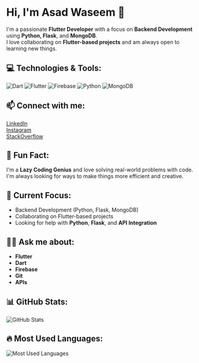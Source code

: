 # Hi, I'm Asad Waseem 👋

I'm a passionate **Flutter Developer** with a focus on **Backend Development** using **Python, Flask**, and **MongoDB**.  
I love collaborating on **Flutter-based projects** and am always open to learning new things.

## 💻 Technologies & Tools:
![Dart](https://img.shields.io/badge/-Dart-51C6F2?style=flat-square&logo=dart&logoColor=white)
![Flutter](https://img.shields.io/badge/-Flutter-02569B?style=flat-square&logo=flutter&logoColor=white)
![Firebase](https://img.shields.io/badge/-Firebase-FFCA28?style=flat-square&logo=firebase&logoColor=white)
![Python](https://img.shields.io/badge/-Python-3776AB?style=flat-square&logo=python&logoColor=white)
![MongoDB](https://img.shields.io/badge/-MongoDB-47A248?style=flat-square&logo=mongodb&logoColor=white)

## 📫 Connect with me:
[LinkedIn](https://www.linkedin.com/in/asad-waseem100)  
[Instagram](https://www.instagram.com/asadwaseem100)  
[StackOverflow](https://stackoverflow.com/users/17850464)

## 🎯 Fun Fact:
I'm a **Lazy Coding Genius** and love solving real-world problems with code. I'm always looking for ways to make things more efficient and creative.

## 🚀 Current Focus:
- Backend Development (Python, Flask, MongoDB)
- Collaborating on Flutter-based projects
- Looking for help with **Python**, **Flask**, and **API Integration**

## 🧑‍💻 Ask me about:
- **Flutter**
- **Dart**
- **Firebase**
- **Git**
- **APIs**

## 📊 GitHub Stats:
![GitHub Stats](https://github-readme-stats.vercel.app/api?username=Mr-Programmar&show_icons=true&count_private=true&hide=prs&theme=dark)

## 🔥 Most Used Languages:
![Most Used Languages](https://github-readme-stats.vercel.app/api/top-langs/?username=Mr-Programmar&layout=compact&theme=dark)

